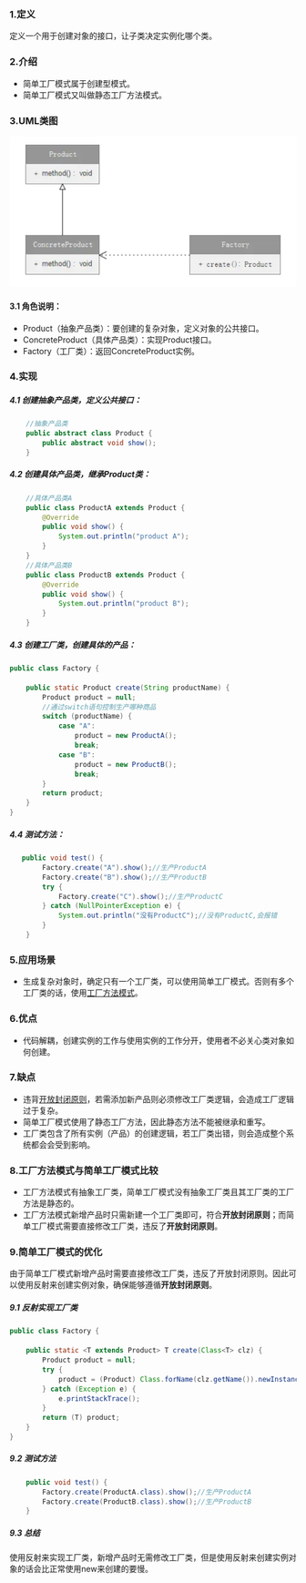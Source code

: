 ### 1.定义

定义一个用于创建对象的接口，让子类决定实例化哪个类。

### 2.介绍

- 简单工厂模式属于创建型模式。
- 简单工厂模式又叫做静态工厂方法模式。

### 3.UML类图

![](./img/简单工厂.webp)

#### 3.1 角色说明：

- Product（抽象产品类）：要创建的复杂对象，定义对象的公共接口。
- ConcreteProduct（具体产品类）：实现Product接口。
- Factory（工厂类）：返回ConcreteProduct实例。

### 4.实现

##### 4.1 创建抽象产品类，定义公共接口：

```java
    //抽象产品类 
    public abstract class Product {
        public abstract void show();
    }
```

##### 4.2 创建具体产品类，继承Product类：

```java
    //具体产品类A 
    public class ProductA extends Product {
        @Override
        public void show() {
            System.out.println("product A");
        }
    }
    //具体产品类B
    public class ProductB extends Product {
        @Override
        public void show() {
            System.out.println("product B");
        }
    }
```

##### 4.3 创建工厂类，创建具体的产品：

```java
public class Factory {
    
    public static Product create(String productName) {
        Product product = null;
        //通过switch语句控制生产哪种商品
        switch (productName) {
            case "A":
                product = new ProductA();
                break;
            case "B":
                product = new ProductB();
                break;
        }
        return product;
    }
}
```

##### 4.4 测试方法：

```java
   public void test() {
        Factory.create("A").show();//生产ProductA
        Factory.create("B").show();//生产ProductB
        try {
            Factory.create("C").show();//生产ProductC
        } catch (NullPointerException e) {
            System.out.println("没有ProductC");//没有ProductC,会报错
        }
    }
```

### 5.应用场景

- 生成复杂对象时，确定只有一个工厂类，可以使用简单工厂模式。否则有多个工厂类的话，使用[工厂方法模式](https://www.jianshu.com/p/e6c02a54f447)。

### 6.优点

- 代码解耦，创建实例的工作与使用实例的工作分开，使用者不必关心类对象如何创建。

### 7.缺点

- 违背[开放封闭原则](https://www.jianshu.com/p/e6c02a54f447)，若需添加新产品则必须修改工厂类逻辑，会造成工厂逻辑过于复杂。
- 简单工厂模式使用了静态工厂方法，因此静态方法不能被继承和重写。
- 工厂类包含了所有实例（产品）的创建逻辑，若工厂类出错，则会造成整个系统都会会受到影响。

### 8.工厂方法模式与简单工厂模式比较

- 工厂方法模式有抽象工厂类，简单工厂模式没有抽象工厂类且其工厂类的工厂方法是静态的。
- 工厂方法模式新增产品时只需新建一个工厂类即可，符合**开放封闭原则**；而简单工厂模式需要直接修改工厂类，违反了**开放封闭原则**。

### 9.简单工厂模式的优化

由于简单工厂模式新增产品时需要直接修改工厂类，违反了开放封闭原则。因此可以使用反射来创建实例对象，确保能够遵循**开放封闭原则**。

##### 9.1 反射实现工厂类

```java
public class Factory {

    public static <T extends Product> T create(Class<T> clz) {
        Product product = null;
        try {
            product = (Product) Class.forName(clz.getName()).newInstance();//反射出实例
        } catch (Exception e) {
            e.printStackTrace();
        }
        return (T) product;
    }
}
```

##### 9.2 测试方法

```java
    public void test() {
        Factory.create(ProductA.class).show();//生产ProductA
        Factory.create(ProductB.class).show();//生产ProductB
    }
```

##### 9.3 总结

使用反射来实现工厂类，新增产品时无需修改工厂类，但是使用反射来创建实例对象的话会比正常使用new来创建的要慢。

